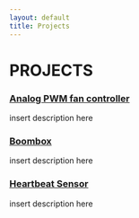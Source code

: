 ```yaml
---
layout: default
title: Projects
---
```


# PROJECTS
### [Analog PWM fan controller](/projects/analog-PWM-gen/)
insert description here
### [Boombox](boombox/)
insert description here
### [Heartbeat Sensor](hrsense/)
insert description here
